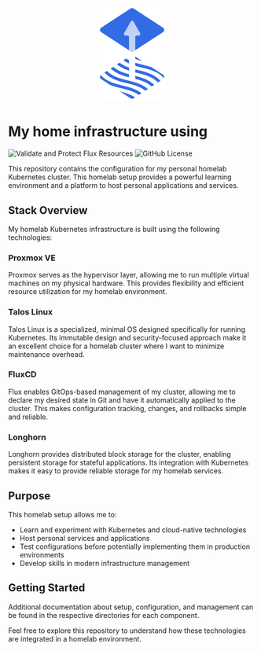 <h1 align="center">
  <br><img src="project-logo.svg" height="192px">
</h1>

# My home infrastructure using
![Validate and Protect Flux Resources](https://github.com/KuiprLab/homelab/actions/workflows/validate.yaml/badge.svg)
![GitHub License](https://img.shields.io/github/license/KuiprLab/homelab)

This repository contains the configuration for my personal homelab Kubernetes cluster. This homelab setup provides a powerful learning environment and a platform to host personal applications and services.

## Stack Overview

My homelab Kubernetes infrastructure is built using the following technologies:

### Proxmox VE
Proxmox serves as the hypervisor layer, allowing me to run multiple virtual machines on my physical hardware. This provides flexibility and efficient resource utilization for my homelab environment.

### Talos Linux
Talos Linux is a specialized, minimal OS designed specifically for running Kubernetes. Its immutable design and security-focused approach make it an excellent choice for a homelab cluster where I want to minimize maintenance overhead.

### FluxCD
Flux enables GitOps-based management of my cluster, allowing me to declare my desired state in Git and have it automatically applied to the cluster. This makes configuration tracking, changes, and rollbacks simple and reliable.

### Longhorn
Longhorn provides distributed block storage for the cluster, enabling persistent storage for stateful applications. Its integration with Kubernetes makes it easy to provide reliable storage for my homelab services.

## Purpose

This homelab setup allows me to:
- Learn and experiment with Kubernetes and cloud-native technologies
- Host personal services and applications
- Test configurations before potentially implementing them in production environments
- Develop skills in modern infrastructure management

## Getting Started

Additional documentation about setup, configuration, and management can be found in the respective directories for each component.

Feel free to explore this repository to understand how these technologies are integrated in a homelab environment.
